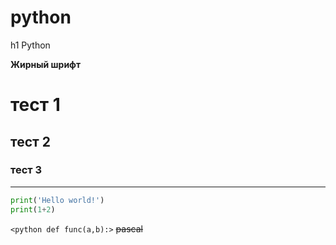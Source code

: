 # python
h1 Python

**Жирный шрифт**

# тест 1
## тест 2
### тест 3
***
```python
print('Hello world!')
print(1+2)
```
```<python def func(a,b):>```
~~pascal~~
